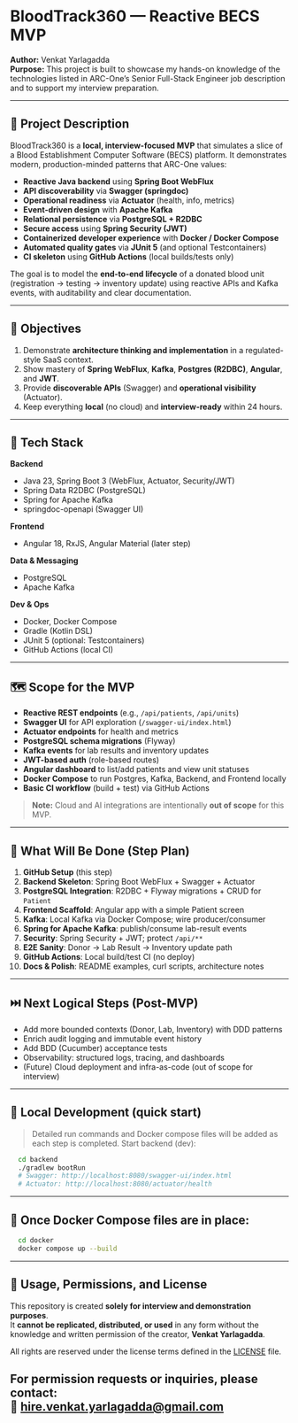 # BloodTrack360 — Reactive BECS MVP

**Author:** Venkat Yarlagadda  
**Purpose:** This project is built to showcase my hands-on knowledge of the technologies listed in ARC-One’s Senior Full-Stack Engineer job description and to support my interview preparation.

---

## 📌 Project Description

BloodTrack360 is a **local, interview-focused MVP** that simulates a slice of a Blood Establishment Computer Software (BECS) platform. It demonstrates modern, production-minded patterns that ARC-One values:

- **Reactive Java backend** using **Spring Boot WebFlux**
- **API discoverability** via **Swagger (springdoc)**
- **Operational readiness** via **Actuator** (health, info, metrics)
- **Event-driven design** with **Apache Kafka**
- **Relational persistence** via **PostgreSQL + R2DBC**
- **Secure access** using **Spring Security (JWT)**
- **Containerized developer experience** with **Docker / Docker Compose**
- **Automated quality gates** via **JUnit 5** (and optional Testcontainers)
- **CI skeleton** using **GitHub Actions** (local builds/tests only)

The goal is to model the **end-to-end lifecycle** of a donated blood unit (registration → testing → inventory update) using reactive APIs and Kafka events, with auditability and clear documentation.

---

## 🎯 Objectives

1. Demonstrate **architecture thinking and implementation** in a regulated-style SaaS context.
2. Show mastery of **Spring WebFlux**, **Kafka**, **Postgres (R2DBC)**, **Angular**, and **JWT**.
3. Provide **discoverable APIs** (Swagger) and **operational visibility** (Actuator).
4. Keep everything **local** (no cloud) and **interview-ready** within 24 hours.

---

## 🧰 Tech Stack

**Backend**
- Java 23, Spring Boot 3 (WebFlux, Actuator, Security/JWT)
- Spring Data R2DBC (PostgreSQL)
- Spring for Apache Kafka
- springdoc-openapi (Swagger UI)

**Frontend**
- Angular 18, RxJS, Angular Material (later step)

**Data & Messaging**
- PostgreSQL
- Apache Kafka

**Dev & Ops**
- Docker, Docker Compose
- Gradle (Kotlin DSL)
- JUnit 5 (optional: Testcontainers)
- GitHub Actions (local CI)

---

## 🗺️ Scope for the MVP

- **Reactive REST endpoints** (e.g., `/api/patients`, `/api/units`)
- **Swagger UI** for API exploration (`/swagger-ui/index.html`)
- **Actuator endpoints** for health and metrics
- **PostgreSQL schema migrations** (Flyway)
- **Kafka events** for lab results and inventory updates
- **JWT-based auth** (role-based routes)
- **Angular dashboard** to list/add patients and view unit statuses
- **Docker Compose** to run Postgres, Kafka, Backend, and Frontend locally
- **Basic CI workflow** (build + test) via GitHub Actions

> **Note:** Cloud and AI integrations are intentionally **out of scope** for this MVP.

---

## 🧪 What Will Be Done (Step Plan)

1. **GitHub Setup** (this step)
2. **Backend Skeleton**: Spring Boot WebFlux + Swagger + Actuator
3. **PostgreSQL Integration**: R2DBC + Flyway migrations + CRUD for `Patient`
4. **Frontend Scaffold**: Angular app with a simple Patient screen
5. **Kafka**: Local Kafka via Docker Compose; wire producer/consumer
6. **Spring for Apache Kafka**: publish/consume lab-result events
7. **Security**: Spring Security + JWT; protect `/api/**`
8. **E2E Sanity**: Donor → Lab Result → Inventory update path
9. **GitHub Actions**: Local build/test CI (no deploy)
10. **Docs & Polish**: README examples, curl scripts, architecture notes

---

## ⏭️ Next Logical Steps (Post-MVP)

- Add more bounded contexts (Donor, Lab, Inventory) with DDD patterns
- Enrich audit logging and immutable event history
- Add BDD (Cucumber) acceptance tests
- Observability: structured logs, tracing, and dashboards
- (Future) Cloud deployment and infra-as-code (out of scope for interview)

---

## 🚦 Local Development (quick start)

> Detailed run commands and Docker compose files will be added as each step is completed.
Start backend (dev):
  ```bash
    cd backend
    ./gradlew bootRun
    # Swagger: http://localhost:8080/swagger-ui/index.html
    # Actuator: http://localhost:8080/actuator/health
  ```

---

## 🐳 Once Docker Compose files are in place:
  ```bash
    cd docker
    docker compose up --build
  ```

---

## 🔐 Usage, Permissions, and License

This repository is created **solely for interview and demonstration purposes**.  
It **cannot be replicated, distributed, or used** in any form without the knowledge and written permission of the creator, **Venkat Yarlagadda**.

All rights are reserved under the license terms defined in the [LICENSE](LICENSE) file.

For permission requests or inquiries, please contact:  
📧 **hire.venkat.yarlagadda@gmail.com**
---

